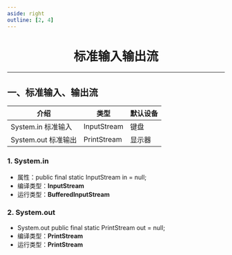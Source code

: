 ```yaml
---
aside: right
outline: [2, 4]
---
```


<h1 style="text-align: center; font-weight: bold;">标准输入输出流</h1>

---

## 一、标准输入、输出流

| 介绍                | 类型        | 默认设备 |
| ------------------- | ----------- | -------- |
| System.in 标准输入  | InputStream | 键盘     |
| System.out 标准输出 | PrintStream | 显示器   |

### 1. System.in

- 属性：public final static InputStream in = null;
- 编译类型：**InputStream**
- 运行类型：**BufferedInputStream**

### 2. System.out

- System.out public final static PrintStream out = null;
- 编译类型：**PrintStream**
- 运行类型：**PrintStream**
